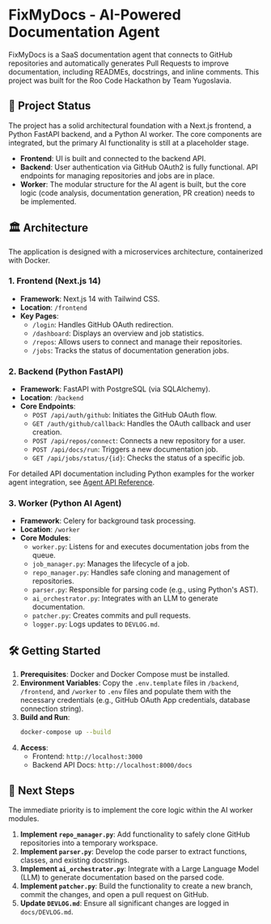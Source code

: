 # FixMyDocs - AI-Powered Documentation Agent

FixMyDocs is a SaaS documentation agent that connects to GitHub repositories and automatically generates Pull Requests to improve documentation, including READMEs, docstrings, and inline comments. This project was built for the Roo Code Hackathon by Team Yugoslavia.

## 🚀 Project Status

The project has a solid architectural foundation with a Next.js frontend, a Python FastAPI backend, and a Python AI worker. The core components are integrated, but the primary AI functionality is still at a placeholder stage.

-   **Frontend**: UI is built and connected to the backend API.
-   **Backend**: User authentication via GitHub OAuth2 is fully functional. API endpoints for managing repositories and jobs are in place.
-   **Worker**: The modular structure for the AI agent is built, but the core logic (code analysis, documentation generation, PR creation) needs to be implemented.

## 🏛️ Architecture

The application is designed with a microservices architecture, containerized with Docker.

### 1. Frontend (Next.js 14)
-   **Framework**: Next.js 14 with Tailwind CSS.
-   **Location**: `/frontend`
-   **Key Pages**:
    -   `/login`: Handles GitHub OAuth redirection.
    -   `/dashboard`: Displays an overview and job statistics.
    -   `/repos`: Allows users to connect and manage their repositories.
    -   `/jobs`: Tracks the status of documentation generation jobs.

### 2. Backend (Python FastAPI)
-   **Framework**: FastAPI with PostgreSQL (via SQLAlchemy).
-   **Location**: `/backend`
-   **Core Endpoints**:
    -   `POST /api/auth/github`: Initiates the GitHub OAuth flow.
    -   `GET /auth/github/callback`: Handles the OAuth callback and user creation.
    -   `POST /api/repos/connect`: Connects a new repository for a user.
    -   `POST /api/docs/run`: Triggers a new documentation job.
    -   `GET /api/jobs/status/{id}`: Checks the status of a specific job.

For detailed API documentation including Python examples for the worker agent integration, see [Agent API Reference](docs/agentapi.md).

### 3. Worker (Python AI Agent)
-   **Framework**: Celery for background task processing.
-   **Location**: `/worker`
-   **Core Modules**:
    -   `worker.py`: Listens for and executes documentation jobs from the queue.
    -   `job_manager.py`: Manages the lifecycle of a job.
    -   `repo_manager.py`: Handles safe cloning and management of repositories.
    -   `parser.py`: Responsible for parsing code (e.g., using Python's AST).
    -   `ai_orchestrator.py`: Integrates with an LLM to generate documentation.
    -   `patcher.py`: Creates commits and pull requests.
    -   `logger.py`: Logs updates to `DEVLOG.md`.

## 🛠️ Getting Started

1.  **Prerequisites**: Docker and Docker Compose must be installed.
2.  **Environment Variables**: Copy the `.env.template` files in `/backend`, `/frontend`, and `/worker` to `.env` files and populate them with the necessary credentials (e.g., GitHub OAuth App credentials, database connection string).
3.  **Build and Run**:
    ```bash
    docker-compose up --build
    ```
4.  **Access**:
    -   Frontend: `http://localhost:3000`
    -   Backend API Docs: `http://localhost:8000/docs`

## 🔮 Next Steps

The immediate priority is to implement the core logic within the AI worker modules.

1.  **Implement `repo_manager.py`**: Add functionality to safely clone GitHub repositories into a temporary workspace.
2.  **Implement `parser.py`**: Develop the code parser to extract functions, classes, and existing docstrings.
3.  **Implement `ai_orchestrator.py`**: Integrate with a Large Language Model (LLM) to generate documentation based on the parsed code.
4.  **Implement `patcher.py`**: Build the functionality to create a new branch, commit the changes, and open a pull request on GitHub.
5.  **Update `DEVLOG.md`**: Ensure all significant changes are logged in `docs/DEVLOG.md`.